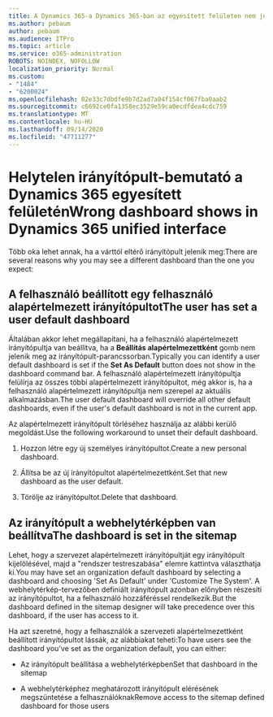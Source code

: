 ```yaml
---
title: A Dynamics 365-a Dynamics 365-ban az egyesített felületen nem jelenik meg a megfelelő irányítópult
ms.author: pebaum
author: pebaum
ms.audience: ITPro
ms.topic: article
ms.service: o365-administration
ROBOTS: NOINDEX, NOFOLLOW
localization_priority: Normal
ms.custom:
- "1484"
- "6200024"
ms.openlocfilehash: 02e33c7dbdfe9b7d2ad7a04f154cf067fba0aab2
ms.sourcegitcommit: c6692ce0fa1358ec3529e59ca0ecdfdea4cdc759
ms.translationtype: MT
ms.contentlocale: hu-HU
ms.lasthandoff: 09/14/2020
ms.locfileid: "47711277"
---
```

# <a name="wrong-dashboard-shows-in-dynamics-365-unified-interface"></a><span data-ttu-id="c2571-102">Helytelen irányítópult-bemutató a Dynamics 365 egyesített felületén</span><span class="sxs-lookup"><span data-stu-id="c2571-102">Wrong dashboard shows in Dynamics 365 unified interface</span></span>

<span data-ttu-id="c2571-103">Több oka lehet annak, ha a várttól eltérő irányítópult jelenik meg:</span><span class="sxs-lookup"><span data-stu-id="c2571-103">There are several reasons why you may see a different dashboard than the one you expect:</span></span>

## <a name="the-user-has-set-a-user-default-dashboard"></a><span data-ttu-id="c2571-104">A felhasználó beállított egy felhasználó alapértelmezett irányítópultot</span><span class="sxs-lookup"><span data-stu-id="c2571-104">The user has set a user default dashboard</span></span> 

<span data-ttu-id="c2571-105">Általában akkor lehet megállapítani, ha a felhasználó alapértelmezett irányítópultja van beállítva, ha a **Beállítás alapértelmezettként** gomb nem jelenik meg az irányítópult-parancssorban.</span><span class="sxs-lookup"><span data-stu-id="c2571-105">Typically you can identify a user default dashboard is set if the **Set As Default** button does not show in the dashboard command bar.</span></span> <span data-ttu-id="c2571-106">A felhasználó alapértelmezett irányítópultja felülírja az összes többi alapértelmezett irányítópultot, még akkor is, ha a felhasználó alapértelmezett irányítópultja nem szerepel az aktuális alkalmazásban.</span><span class="sxs-lookup"><span data-stu-id="c2571-106">The user default dashboard will override all other default dashboards, even if the user's default dashboard is not in the current app.</span></span>

<span data-ttu-id="c2571-107">Az alapértelmezett irányítópult törléséhez használja az alábbi kerülő megoldást.</span><span class="sxs-lookup"><span data-stu-id="c2571-107">Use the following workaround to unset their default dashboard.</span></span>

1. <span data-ttu-id="c2571-108">Hozzon létre egy új személyes irányítópultot.</span><span class="sxs-lookup"><span data-stu-id="c2571-108">Create a new personal dashboard.</span></span>

2. <span data-ttu-id="c2571-109">Állítsa be az új irányítópultot alapértelmezettként.</span><span class="sxs-lookup"><span data-stu-id="c2571-109">Set that new dashboard as the user default.</span></span>

3. <span data-ttu-id="c2571-110">Törölje az irányítópultot.</span><span class="sxs-lookup"><span data-stu-id="c2571-110">Delete that dashboard.</span></span>

## <a name="the-dashboard-is-set-in-the-sitemap"></a><span data-ttu-id="c2571-111">Az irányítópult a webhelytérképben van beállítva</span><span class="sxs-lookup"><span data-stu-id="c2571-111">The dashboard is set in the sitemap</span></span>

<span data-ttu-id="c2571-112">Lehet, hogy a szervezet alapértelmezett irányítópultját egy irányítópult kijelölésével, majd a "rendszer testreszabása" elemre kattintva választhatja ki.</span><span class="sxs-lookup"><span data-stu-id="c2571-112">You may have set an organization default dashboard by selecting a dashboard and choosing 'Set As Default' under 'Customize The System'.</span></span> <span data-ttu-id="c2571-113">A webhelytérkép-tervezőben definiált irányítópult azonban előnyben részesíti az irányítópultot, ha a felhasználó hozzáféréssel rendelkezik.</span><span class="sxs-lookup"><span data-stu-id="c2571-113">But the dashboard defined in the sitemap designer will take precedence over this dashboard, if the user has access to it.</span></span>

<span data-ttu-id="c2571-114">Ha azt szeretné, hogy a felhasználók a szervezeti alapértelmezettként beállított irányítópultot lássák, az alábbiakat teheti:</span><span class="sxs-lookup"><span data-stu-id="c2571-114">To have users see the dashboard you've set as the organization default, you can either:</span></span>

* <span data-ttu-id="c2571-115">Az irányítópult beállítása a webhelytérképben</span><span class="sxs-lookup"><span data-stu-id="c2571-115">Set that dashboard in the sitemap</span></span>

* <span data-ttu-id="c2571-116">A webhelytérképhez meghatározott irányítópult elérésének megszüntetése a felhasználóknak</span><span class="sxs-lookup"><span data-stu-id="c2571-116">Remove access to the sitemap defined dashboard for those users</span></span>

